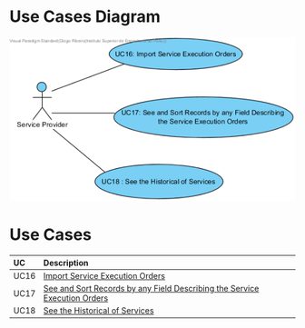 # Use Cases Diagram

![Use Cases Diagram](UseCases/UCD_SPAPP_LAPR2.png)

# Use Cases
| UC  | Description                                                              |                   
|:----|:------------------------------------------------------------------------|
| UC16 | [Import Service Execution Orders](UseCases/UC16_ImportServiceExecutionOrders.md)   |
| UC17 | [See and Sort Records by any Field Describing the Service Execution Orders](UseCases/UC17_SeeAndSortRecordsByAnyFieldDescribingServiceExecutionOrders.md)|
| UC18 | [See the Historical of Services](UseCases/UC18_HistoricalServicesByClient.md)|

